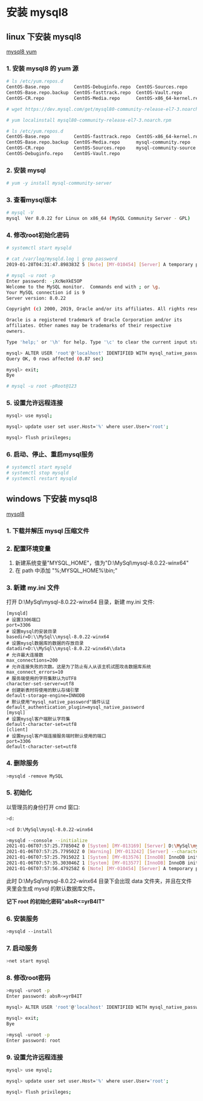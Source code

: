 # 安装 mysql8
## linux 下安装 mysql8
[mysql8 yum](https://dev.mysql.com/downloads/repo/yum/ 'mysql8 yum')

### 1. 安装 mysql8 的 yum 源
```bash
# ls /etc/yum.repos.d
CentOS-Base.repo         CentOS-Debuginfo.repo  CentOS-Sources.repo
CentOS-Base.repo.backup  CentOS-fasttrack.repo  CentOS-Vault.repo
CentOS-CR.repo           CentOS-Media.repo      CentOS-x86_64-kernel.repo

# wget https://dev.mysql.com/get/mysql80-community-release-el7-3.noarch.rpm

# yum localinstall mysql80-community-release-el7-3.noarch.rpm

# ls /etc/yum.repos.d
CentOS-Base.repo         CentOS-fasttrack.repo  CentOS-x86_64-kernel.repo
CentOS-Base.repo.backup  CentOS-Media.repo      mysql-community.repo
CentOS-CR.repo           CentOS-Sources.repo    mysql-community-source.repo
CentOS-Debuginfo.repo    CentOS-Vault.repo
```

### 2. 安装 mysql
```bash
# yum -y install mysql-community-server
```

### 3. 查看mysql版本
```bash
# mysql -V
mysql  Ver 8.0.22 for Linux on x86_64 (MySQL Community Server - GPL)
```

### 4. 修改root初始化密码
```bash
# systemctl start mysqld

# cat /var/log/mysqld.log | grep password
2019-01-28T04:31:47.898383Z 5 [Note] [MY-010454] [Server] A temporary password is generated for root@localhost: -;XcNeXkE5OP

# mysql -u root -p
Enter password: -;XcNeXkE5OP
Welcome to the MySQL monitor.  Commands end with ; or \g.
Your MySQL connection id is 9
Server version: 8.0.22

Copyright (c) 2000, 2019, Oracle and/or its affiliates. All rights reserved.

Oracle is a registered trademark of Oracle Corporation and/or its
affiliates. Other names may be trademarks of their respective
owners.

Type 'help;' or '\h' for help. Type '\c' to clear the current input statement.

mysql> ALTER USER 'root'@'localhost' IDENTIFIED WITH mysql_native_password BY 'Root@123';
Query OK, 0 rows affected (0.87 sec)

mysql> exit;
Bye

# mysql -u root -pRoot@123
```

### 5. 设置允许远程连接
```bash
mysql> use mysql;

mysql> update user set user.Host='%' where user.User='root';

mysql> flush privileges;
```

### 6. 启动、停止、重启mysql服务
```bash
# systemctl start mysqld
# systemctl stop mysqld
# systemctl restart mysqld
```

## windows 下安装 mysql8
[mysql8](https://dev.mysql.com/downloads/mysql/ 'mysql8')

### 1. 下载并解压 mysql 压缩文件

### 2. 配置环境变量
1. 新建系统变量"MYSQL_HOME"，值为"D:\MySql\mysql-8.0.22-winx64"
2. 在 path 中添加 "%;MYSQL_HOME%\bin;"

### 3. 新建 my.ini 文件
打开 D:\MySql\mysql-8.0.22-winx64 目录，新建 my.ini 文件:

```
[mysqld]
# 设置3306端口
port=3306
# 设置mysql的安装目录
basedir=D:\\MySql\\mysql-8.0.22-winx64
# 设置mysql数据库的数据的存放目录
datadir=D:\\MySql\\mysql-8.0.22-winx64\\data
# 允许最大连接数
max_connections=200
# 允许连接失败的次数。这是为了防止有人从该主机试图攻击数据库系统
max_connect_errors=10
# 服务端使用的字符集默认为UTF8
character-set-server=utf8
# 创建新表时将使用的默认存储引擎
default-storage-engine=INNODB
# 默认使用"mysql_native_password"插件认证
default_authentication_plugin=mysql_native_password
[mysql]
# 设置mysql客户端默认字符集
default-character-set=utf8
[client]
# 设置mysql客户端连接服务端时默认使用的端口
port=3306
default-character-set=utf8
```

### 4. 删除服务
```bash
>mysqld -remove MySQL
```

### 5. 初始化
以管理员的身份打开 cmd 窗口:

```bash
>d:

>cd D:\MySql\mysql-8.0.22-winx64

>mysqld --console --initialize
2021-01-06T07:57:25.778504Z 0 [System] [MY-013169] [Server] D:\MySql\mysql-8.0.22-winx64\bin\mysqld.exe (mysqld 8.0.22) initializing of server in progress as process 19588
2021-01-06T07:57:25.779502Z 0 [Warning] [MY-013242] [Server] --character-set-server: 'utf8' is currently an alias for the character set UTF8MB3, but will be analias for UTF8MB4 in a future release. Please consider using UTF8MB4 in order to be unambiguous.
2021-01-06T07:57:25.791502Z 1 [System] [MY-013576] [InnoDB] InnoDB initialization has started.
2021-01-06T07:57:35.303046Z 1 [System] [MY-013577] [InnoDB] InnoDB initialization has ended.
2021-01-06T07:57:56.479258Z 6 [Note] [MY-010454] [Server] A temporary password is generated for root@localhost: absR<=yrB4IT
```

此时 D:\MySql\mysql-8.0.22-winx64 目录下会出现 data 文件夹，并且在文件夹里会生成 mysql 的默认数据库文件。

**记下 root 的初始化密码"absR<=yrB4IT"**

### 6. 安装服务

```bash
>mysqld --install
```

### 7. 启动服务
```bash
>net start mysql
```

### 8. 修改root密码
```bash
>mysql -uroot -p
Enter password: absR<=yrB4IT

mysql> ALTER USER 'root'@'localhost' IDENTIFIED WITH mysql_native_password BY 'root';

mysql> exit;
Bye

>mysql -uroot -p
Enter password: root
```

### 9. 设置允许远程连接
```bash
mysql> use mysql;

mysql> update user set user.Host='%' where user.User='root';

mysql> flush privileges;
```
